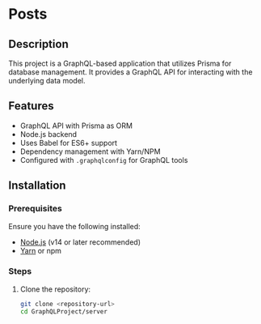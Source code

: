# Posts

## Description
This project is a GraphQL-based application that utilizes Prisma for database management. It provides a GraphQL API for interacting with the underlying data model.

## Features
- GraphQL API with Prisma as ORM
- Node.js backend
- Uses Babel for ES6+ support
- Dependency management with Yarn/NPM
- Configured with `.graphqlconfig` for GraphQL tools

## Installation
### Prerequisites
Ensure you have the following installed:
- [Node.js](https://nodejs.org/) (v14 or later recommended)
- [Yarn](https://yarnpkg.com/) or npm

### Steps
1. Clone the repository:
   ```sh
   git clone <repository-url>
   cd GraphQLProject/server
   ```
